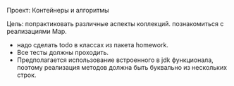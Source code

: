 Проект: Контейнеры и алгоритмы

Цель: 
попрактиковать различные аспекты коллекций. познакомиться с реализациями Map.

- надо сделать todo в классах из пакета homework. 
- Все тесты должны проходить. 
- Предполагается использование встроенного в jdk функционала, поэтому реализация методов должна быть буквально из нескольких строк.